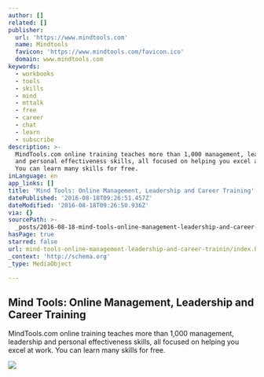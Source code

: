 ```yaml
---
author: []
related: []
publisher:
  url: 'https://www.mindtools.com'
  name: Mindtools
  favicon: 'https://www.mindtools.com/favicon.ico'
  domain: www.mindtools.com
keywords:
  - workbooks
  - tools
  - skills
  - mind
  - mttalk
  - free
  - career
  - chat
  - learn
  - subscribe
description: >-
  MindTools.com online training teaches more than 1,000 management, leadership
  and personal effectiveness skills, all focused on helping you excel at work.
  You can learn many skills for free.
inLanguage: en
app_links: []
title: 'Mind Tools: Online Management, Leadership and Career Training'
datePublished: '2016-08-18T09:26:51.457Z'
dateModified: '2016-08-18T09:26:50.936Z'
via: {}
sourcePath: >-
  _posts/2016-08-18-mind-tools-online-management-leadership-and-career-trainin.md
hasPage: true
starred: false
url: mind-tools-online-management-leadership-and-career-trainin/index.html
_context: 'http://schema.org'
_type: MediaObject

---
```

<article style=""><h1>Mind Tools: Online Management, Leadership and Career Training</h1><p>MindTools.com online training teaches more than 1,000 management, leadership and personal effectiveness skills, all focused on helping you excel at work. You can learn many skills for free.</p><img src="https://www.mindtools.com/media/Images/Banners/corporate-banner-v2.jpg" /></article>